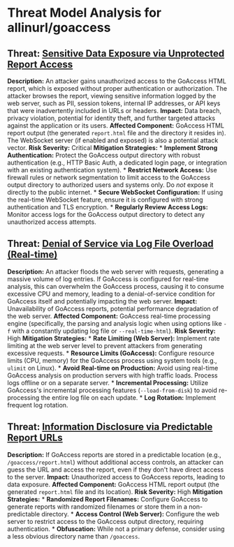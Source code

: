 # Threat Model Analysis for allinurl/goaccess

## Threat: [Sensitive Data Exposure via Unprotected Report Access](./threats/sensitive_data_exposure_via_unprotected_report_access.md)

**Description:** An attacker gains unauthorized access to the GoAccess HTML report, which is exposed without proper authentication or authorization. The attacker browses the report, viewing sensitive information logged by the web server, such as PII, session tokens, internal IP addresses, or API keys that were inadvertently included in URLs or headers.
**Impact:** Data breach, privacy violation, potential for identity theft, and further targeted attacks against the application or its users.
**Affected Component:** GoAccess HTML report output (the generated `report.html` file and the directory it resides in).  The WebSocket server (if enabled and exposed) is also a potential attack vector.
**Risk Severity:** Critical
**Mitigation Strategies:**
    *   **Implement Strong Authentication:** Protect the GoAccess output directory with robust authentication (e.g., HTTP Basic Auth, a dedicated login page, or integration with an existing authentication system).
    *   **Restrict Network Access:** Use firewall rules or network segmentation to limit access to the GoAccess output directory to authorized users and systems only.  Do *not* expose it directly to the public internet.
    *   **Secure WebSocket Configuration:** If using the real-time WebSocket feature, ensure it is configured with strong authentication and TLS encryption.
    *   **Regularly Review Access Logs:** Monitor access logs for the GoAccess output directory to detect any unauthorized access attempts.

## Threat: [Denial of Service via Log File Overload (Real-time)](./threats/denial_of_service_via_log_file_overload__real-time_.md)

**Description:** An attacker floods the web server with requests, generating a massive volume of log entries.  If GoAccess is configured for real-time analysis, this can overwhelm the GoAccess process, causing it to consume excessive CPU and memory, leading to a denial-of-service condition for GoAccess itself and potentially impacting the web server.
**Impact:** Unavailability of GoAccess reports, potential performance degradation of the web server.
**Affected Component:** GoAccess real-time processing engine (specifically, the parsing and analysis logic when using options like `-f` with a constantly updating log file or `--real-time-html`).
**Risk Severity:** High
**Mitigation Strategies:**
    *   **Rate Limiting (Web Server):** Implement rate limiting at the web server level to prevent attackers from generating excessive requests.
    *   **Resource Limits (GoAccess):** Configure resource limits (CPU, memory) for the GoAccess process using system tools (e.g., `ulimit` on Linux).
    *   **Avoid Real-time on Production:** Avoid using real-time GoAccess analysis on production servers with high traffic loads.  Process logs offline or on a separate server.
    *   **Incremental Processing:** Utilize GoAccess's incremental processing features (`--load-from-disk`) to avoid re-processing the entire log file on each update.
    * **Log Rotation:** Implement frequent log rotation.

## Threat: [Information Disclosure via Predictable Report URLs](./threats/information_disclosure_via_predictable_report_urls.md)

**Description:** If GoAccess reports are stored in a predictable location (e.g., `/goaccess/report.html`) without additional access controls, an attacker can guess the URL and access the report, even if they don't have direct access to the server.
**Impact:** Unauthorized access to GoAccess reports, leading to data exposure.
**Affected Component:** GoAccess HTML report output (the generated `report.html` file and its location).
**Risk Severity:** High
**Mitigation Strategies:**
    *   **Randomized Report Filenames:** Configure GoAccess to generate reports with randomized filenames or store them in a non-predictable directory.
    *   **Access Control (Web Server):** Configure the web server to restrict access to the GoAccess output directory, requiring authentication.
    *   **Obfuscation:** While not a primary defense, consider using a less obvious directory name than `/goaccess`.

